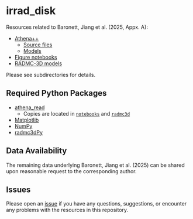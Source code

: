 # irrad_disk

Resources related to Baronett, Jiang et al. (2025, Appx. A):
- [Athena++](/athena)
  - [Source files](/athena/src)
  - [Models](/athena/models)
- [Figure notebooks](/notebooks)
- [RADMC-3D models](/radmc3d)

Please see subdirectories for details.


## Required Python Packages

- [athena_read](https://github.com/PrincetonUniversity/athena/wiki/Reading-Data-into-Python)
    - Copies are located in [`notebooks`](/notebooks) and [`radmc3d`](/radmc3d)
- [Matplotlib](https://matplotlib.org/)
- [NumPy](https://numpy.org/)
- [radmc3dPy](https://www.ita.uni-heidelberg.de/~dullemond/software/radmc-3d/manual_radmc3d/pythontools.html?highlight=radmc3dpy#the-radmc3dpy-library)


## Data Availability

The remaining data underlying Baronett, Jiang et al. (2025) can be shared upon reasonable request to the corresponding author.


## Issues

Please open an [issue](https://github.com/sabaronett/irrad_disk/issues) if you have any questions, suggestions, or encounter any problems with the resources in this repository.

